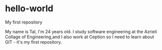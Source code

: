 # hello-world
My first repository

My name is Tal, I'm 24 years old.
I study software engineering at the Azrieli Collage of Engineering,and I also work at Ception so I need to learn about GIT - it's my first repository.
